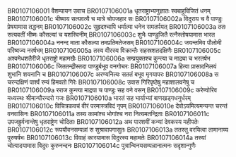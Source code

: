 BR0107106001    वैशम्पायन उवाच
BR0107106001a	धृतराष्ट्राभ्यनुज्ञातः स्वबाहुविजितं धनम्
BR0107106001c	भीष्माय सत्यवत्यै च मात्रे चोपजहार सः
BR0107106002a	विदुराय च वै पाण्डुः प्रेषयामास तद्धनम्
BR0107106002c	सुहृदश्चापि धर्मात्मा धनेन समतर्पयत्
BR0107106003a	ततः सत्यवतीं भीष्मः कौसल्यां च यशस्विनीम्
BR0107106003c	शुभैः पाण्डुजितै रत्नैस्तोषयामास भारत
BR0107106004a	ननन्द माता कौसल्या तमप्रतिमतेजसम्
BR0107106004c	जयन्तमिव पौलोमी परिष्वज्य नरर्षभम्
BR0107106005a	तस्य वीरस्य विक्रान्तैः सहस्रशतदक्षिणैः
BR0107106005c	अश्वमेधशतैरीजे धृतराष्ट्रो महामखैः
BR0107106006a	सम्प्रयुक्तश्च कुन्त्या च माद्र्या च भरतर्षभ
BR0107106006c	जिततन्द्रीस्तदा पाण्डुर्बभूव वनगोचरः
BR0107106007a	हित्वा प्रासादनिलयं शुभानि शयनानि च
BR0107106007c	अरण्यनित्यः सततं बभूव मृगयापरः
BR0107106008a	स चरन्दक्षिणं पार्श्वं रम्यं हिमवतो गिरेः
BR0107106008c	उवास गिरिपृष्ठेषु महाशालवनेषु च
BR0107106009a	रराज कुन्त्या माद्र्या च पाण्डुः सह वने वसन्
BR0107106009c	करेण्वोरिव मध्यस्थः श्रीमान्पौरन्दरो गजः
BR0107106010a	भारतं सह भार्याभ्यां बाणखड्गधनुर्धरम्
BR0107106010c	विचित्रकवचं वीरं परमास्त्रविदं नृपम्
BR0107106010e	देवोऽयमित्यमन्यन्त चरन्तं वनवासिनः
BR0107106011a	तस्य कामांश्च भोगांश्च नरा नित्यमतन्द्रिताः
BR0107106011c	उपजह्रुर्वनान्तेषु धृतराष्ट्रेण चोदिताः
BR0107106012a	अथ पारशवीं कन्यां देवकस्य महीपतेः
BR0107106012c	रूपयौवनसम्पन्नां स शुश्रावापगासुतः
BR0107106013a	ततस्तु वरयित्वा तामानाय्य पुरुषर्षभः
BR0107106013c	विवाहं कारयामास विदुरस्य महामतेः
BR0107106014a	तस्यां चोत्पादयामास विदुरः कुरुनन्दनः
BR0107106014c	पुत्रान्विनयसम्पन्नानात्मनः सदृशान्गुणैः

